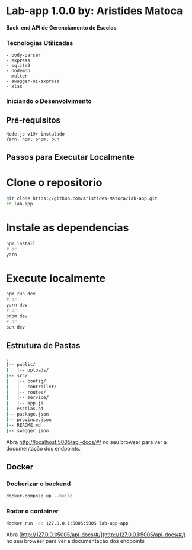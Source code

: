 # Lab-app 1.0.0 by: Aristides Matoca
#### Back-end API de Gerenciamento de Escolas

### Tecnologias Utilizadas

    - body-parser
    - express
    - sqlite3
    - nodemon
    - multer
    - swagger-ui-express
    - xlsx
    
### Iniciando o Desenvolvimento
## Pré-requisitos

    Node.js v19+ instalado
    Yarn, npm, pnpm, bun

## Passos para Executar Localmente
# Clone o repositorio

``` bash
git clone https://github.com/Aristides-Matoca/lab-app.git
cd lab-app
```

# Instale as dependencias

```bash
npm install
# or
yarn
```

# Execute localmente

```bash
npm run dev
# or
yarn dev
# or
pnpm dev
# or
bun dev
```

## Estrutura de Pastas

``` bash
.
|-- public/
|   |-- uploads/
|-- src/ 
|   |-- config/
|   |-- controller/
|   |-- routes/
|   |-- service/
|   |-- app.js
|-- escolas.bd
|-- package.json
|-- province.json
|-- README.md
|-- swagger.json
```


Abra [http://localhost:5005/api-docs/#/](http://localhost:5005/api-docs/#/) no seu browser para ver a documentação dos endpoints.


## Docker

### Dockerizar o backend

``` bash
docker-compose up --build
```

### Rodar o container

``` bash
docker run -dp 127.0.0.1:5005:5005 lab-app-app
```


Abra [http://127.0.0.1:5005/api-docs/#/](http://127.0.0.1:5005/api-docs/#/) no seu browser para ver a documentação dos endpoints